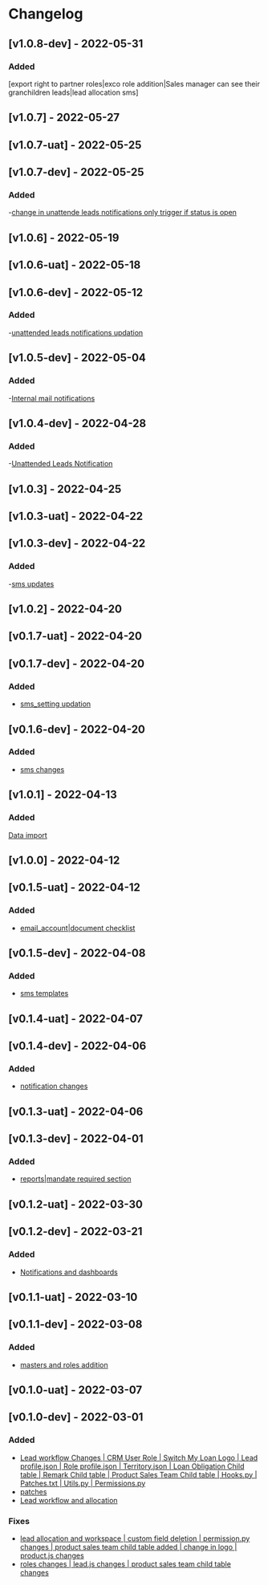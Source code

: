 # Changelog

## [v1.0.8-dev] - 2022-05-31

### Added

[export right to partner roles|exco role addition|Sales manager can see their granchildren leads|lead allocation sms]

## [v1.0.7] - 2022-05-27
## [v1.0.7-uat] - 2022-05-25
## [v1.0.7-dev] - 2022-05-25

### Added

-[change in unattende leads notifications only trigger if status is open](https://gitlab.com/atri-tech/atri-maintainers/switch-my-loan/-/merge_requests/41)

## [v1.0.6] - 2022-05-19 
## [v1.0.6-uat] - 2022-05-18
## [v1.0.6-dev] - 2022-05-12

### Added

-[unattended leads notifications updation](https://gitlab.com/atri-tech/atri-maintainers/switch-my-loan/-/merge_requests/36)

## [v1.0.5-dev] - 2022-05-04

### Added

-[Internal mail notifications](https://gitlab.com/atri-tech/atri-maintainers/switch-my-loan/-/merge_requests/35)

## [v1.0.4-dev] - 2022-04-28

### Added

-[Unattended Leads Notification](https://gitlab.com/atri-tech/atri-maintainers/switch-my-loan/-/merge_requests/34)

## [v1.0.3] - 2022-04-25
## [v1.0.3-uat] - 2022-04-22
## [v1.0.3-dev] - 2022-04-22

### Added

-[sms updates](https://gitlab.com/atri-tech/atri-maintainers/switch-my-loan/-/merge_requests/30)

## [v1.0.2] - 2022-04-20
## [v0.1.7-uat] - 2022-04-20
## [v0.1.7-dev] - 2022-04-20

### Added

- [sms_setting updation](https://gitlab.com/atri-tech/atri-maintainers/switch-my-loan/-/merge_requests/27)

## [v0.1.6-dev] - 2022-04-20

### Added

- [sms changes](https://gitlab.com/atri-tech/atri-maintainers/switch-my-loan/-/merge_requests/26)

## [v1.0.1] - 2022-04-13

### Added

[Data import](https://gitlab.com/atri-tech/atri-maintainers/switch-my-loan/-/merge_requests/23)

## [v1.0.0] - 2022-04-12
## [v0.1.5-uat] - 2022-04-12

### Added

- [email_account|document checklist](https://gitlab.com/atri-tech/atri-maintainers/switch-my-loan/-/merge_requests/21)

## [v0.1.5-dev] - 2022-04-08

### Added

- [sms templates](https://gitlab.com/atri-tech/atri-maintainers/switch-my-loan/-/merge_requests/20)

## [v0.1.4-uat] - 2022-04-07
## [v0.1.4-dev] - 2022-04-06

### Added

- [notification changes](https://gitlab.com/atri-tech/atri-maintainers/switch-my-loan/-/merge_requests/18)

## [v0.1.3-uat] - 2022-04-06
## [v0.1.3-dev] - 2022-04-01

### Added

- [reports|mandate required section](https://gitlab.com/atri-tech/atri-maintainers/switch-my-loan/-/merge_requests/16)

## [v0.1.2-uat] - 2022-03-30
## [v0.1.2-dev] - 2022-03-21

### Added

- [Notifications and dashboards](https://gitlab.com/atri-tech/atri-maintainers/switch-my-loan/-/merge_requests/14)


## [v0.1.1-uat] - 2022-03-10
## [v0.1.1-dev] - 2022-03-08

### Added

- [masters and roles addition](https://gitlab.com/atri-tech/atri-maintainers/switch-my-loan/-/merge_requests/11)

## [v0.1.0-uat] - 2022-03-07
## [v0.1.0-dev] - 2022-03-01

### Added

- [Lead workflow Changes | CRM User Role | Switch My Loan Logo | Lead profile.json | Role profile.json | Territory.json | Loan Obligation Child table | Remark Child table | Product Sales Team Child table | Hooks.py | Patches.txt | Utils.py | Permissions.py](https://gitlab.com/atri-tech/atri-maintainers/switch-my-loan/-/merge_requests/3)
- [patches](https://gitlab.com/atri-tech/atri-maintainers/switch-my-loan/-/merge_requests/1)
- [Lead workflow and allocation](https://gitlab.com/atri-tech/atri-maintainers/switch-my-loan/-/merge_requests/9)

### Fixes

- [lead allocation and workspace | custom field deletion | permission.py changes | product sales team child table added | change in logo | product.js changes](https://gitlab.com/atri-tech/atri-maintainers/switch-my-loan/-/merge_requests/6)
- [roles changes | lead.js changes | product sales team child table changes](https://gitlab.com/atri-tech/atri-maintainers/switch-my-loan/-/merge_requests/7)
